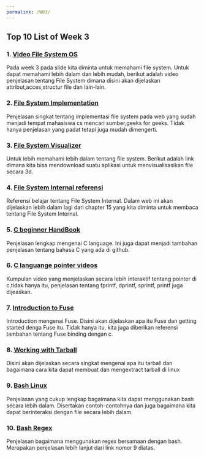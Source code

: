 ```yaml
---
permalink: /W03/
---
```


## Top 10 List of Week 3

### 1. [Video File System OS](youtube.com/watch?v=o8Y_6bjhfPI&list=PLskQvPDUk0sLsU1Vv5jSr-P-1yTt0AqdJ&ab_channel=TechGuiders)
Pada week 3 pada slide kita diminta untuk memahami file system. Untuk dapat memahami lebih dalam dan lebih mudah, berikut adalah video penjelasan tentang File System dimana disini akan dijelaskan attribut,acces,structur file dan lain-lain. 


### 2. [File System Implementation](geeksforgeeks.org/file-system-implementation-in-operating-system/)
Penjelasan singkat tentang implementasi file system pada web yang sudah menjadi tempat mahasiswa cs mencari sumber,geeks for geeks. Tidak hanya penjelasan yang padat tetapi juga mudah dimengerti.


### 3. [File System Visualizer](http://fsv.sourceforge.net/)
Untuk lebih memahami lebih dalam tentang file system. Berikut adalah link dimana kita bisa mendownload suatu aplikasi untuk menvisualisasikan file secara 3d.


### 4. [File System Internal referensi](https://www.netbsd.org/docs/internals/en/chap-file-system.html#structural_overview)
Referensi belajar tentang File System Internal. Dalam web ini akan dijelaskan lebih dalam lagi dari chapter 15 yang kita diminta untuk membaca tentang File System Internal. 


### 5. [C beginner HandBook](https://www.freecodecamp.org/news/the-c-beginners-handbook/)
Penjelasan lengkap mengenai C language. Ini juga dapat menjadi tambahan penjelasan tentang bahasa C yang ada di github.


### 6. [C languange pointer videos](http://www.learntosolveit.com/)
Kumpulan video yang menjelaskan secara lebih interaktif tentang pointer di c,tidak hanya itu, penjelasan tentang fprintf, dprintf, sprintf, printf juga dijeaskan.

### 7. [Introduction to Fuse](https://engineering.facile.it/blog/eng/write-filesystem-fuse/)
Introduction mengenai Fuse. Disini akan dijelaskan apa itu Fuse dan getting started denga Fuse itu. Tidak hanya itu, kita juga diberikan referensi tambahan tentang Fuse binding dengan c.


### 8. [Working with Tarball](https://www.networkworld.com/article/3328840/working-with-tarballs-on-linux.html)
Disini akan dijelaskan secara singkat mengenai apa itu tarball dan bagaimana cara kita dapat membuat dan mengextract tarball di linux

### 9. [Bash Linux ](https://linuxconfig.org/bash-scripting-tutorial)
Penjelasan yang cukup lengkap bagaimana kita dapat menggunakan bash secara lebih dalam. Disertakan contoh-contohnya dan juga bagaimana kita dapat berinteraksi dengan file secara lebih dalam.

### 10. [Bash Regex](https://developer.ibm.com/technologies/linux/tutorials/l-lpic1-103-7/)
Penjelasan bagaimana menggunakan regex bersamaan dengan bash. Merupakan penjelasan lebih lanjut dari link nomor 9 diatas.
